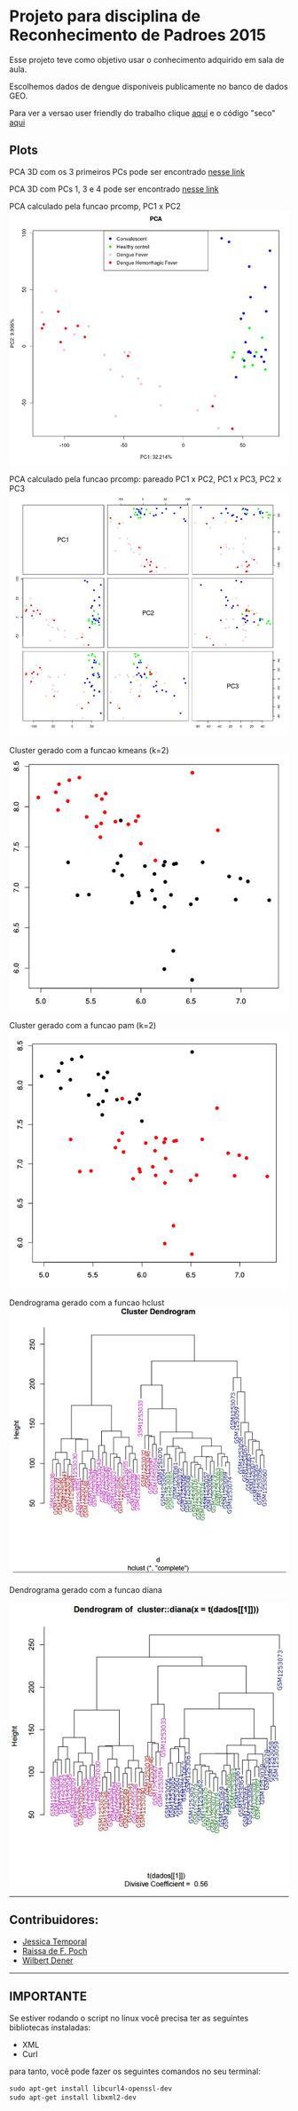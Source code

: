 # Projeto para disciplina de Reconhecimento de Padroes 2015

Esse projeto teve como objetivo usar o conhecimento adquirido em sala de aula.

Escolhemos dados de dengue disponiveis publicamente no banco de dados GEO.

Para ver a versao user friendly do trabalho clique [aqui](https://github.com/jtemporal/recDePadroes2015/blob/master/mainCode.Rmd)
e o código "seco" [aqui](https://github.com/jtemporal/recDePadroes2015/blob/master/script.R)


Plots
-------------------
PCA 3D com os 3 primeiros PCs pode ser encontrado [nesse link](https://youtu.be/8B2cN3rDB0E)

PCA 3D com PCs 1, 3 e 4 pode ser encontrado [nesse link](https://youtu.be/IZK3VB4bxbs)

PCA calculado pela funcao prcomp, PC1 x PC2
![pca](https://github.com/jtemporal/recDePadroes2015/blob/master/plots/pca-1com2-legendado.png)

PCA calculado pela funcao prcomp: pareado PC1 x PC2, PC1 x PC3, PC2 x PC3
![pcaPairs](https://github.com/jtemporal/recDePadroes2015/blob/master/plots/pca-pairs.png)

Cluster gerado com a funcao kmeans (k=2)
![kmeans](https://github.com/jtemporal/recDePadroes2015/blob/master/plots/kmeans-2centers.png)

Cluster gerado com a funcao pam (k=2)
![pam](https://github.com/jtemporal/recDePadroes2015/blob/master/plots/pam-2centers.png)

Dendrograma gerado com a funcao hclust
![dendroHclust](https://github.com/jtemporal/recDePadroes2015/blob/master/plots/dendro-hclust-cloredLeaf.jpg)

Dendrograma gerado com a funcao diana

![dendroDiana](https://github.com/jtemporal/recDePadroes2015/blob/master/plots/dendro-Diana-cloredLeaf.jpg)

-------------------
Contribuidores:
-------------------
* [Jessica Temporal](https://github.com/jtemporal)
* [Raissa de F. Poch](https://github.com/raissapoch)
* [Wilbert Dener](https://github.com/wilbertdener)
 


-------------------
IMPORTANTE
-------------------
Se estiver rodando o script no linux você precisa ter as seguintes bibliotecas instaladas:
- XML
- Curl

para tanto, você pode fazer os seguintes comandos no seu terminal:

```
sudo apt-get install libcurl4-openssl-dev
sudo apt-get install libxml2-dev
```
